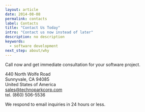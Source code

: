 ```yaml
---
layout: article
date: 2014-08-08
permalink: contacts
label: Contacts
title: "Contact Us Today"
intro: "Contact us now instead of later"
description: no description
keywords:
  - software development
next_step: about/why
---
```


Call now and get immediate consultation for your software project.

440 North Wolfe Road<br/>
Sunnyvale, CA 94085<br/>
United States of America<br/>
[sales@technoparkcorp.com](mailto:sales@technoparkcorp.com)<br/>
tel. (860) 506-5536

We respond to email inquiries in 24 hours or less.

<style>
#map-canvas {
  width: 500px;
  height: 400px;
}
</style>
<script src="https://maps.googleapis.com/maps/api/js"></script>
<script>
function initialize() {
  var mapCanvas = document.getElementById('map-canvas');
  var mapOptions = {
    center: new google.maps.LatLng(37.383525, -122.012997),
    zoom: 8,
    mapTypeId: google.maps.MapTypeId.ROADMAP
  }
  var map = new google.maps.Map(mapCanvas, mapOptions)
}
google.maps.event.addDomListener(window, 'load', initialize);
</script>
<div id="map-canvas"></div>
